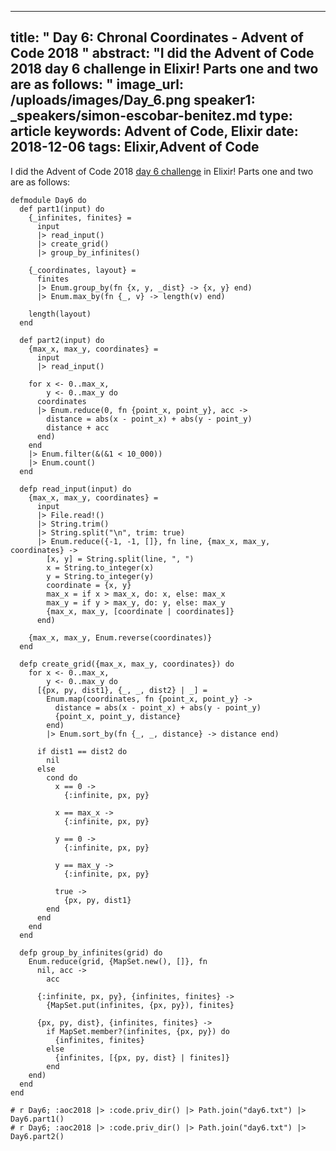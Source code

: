 
---
title: " Day 6: Chronal Coordinates - Advent of Code 2018
"
abstract: "I did the Advent of Code 2018 day 6 challenge in Elixir! Parts one and two are as follows:
"
image_url: /uploads/images/Day_6.png
speaker1: _speakers/simon-escobar-benitez.md
type: article
keywords: Advent of Code, Elixir
date: 2018-12-06
tags: Elixir,Advent of Code
---
I did the Advent of Code 2018&nbsp;<a href="https://adventofcode.com/2018/day/6">day 6 challenge</a>&nbsp;in Elixir! Parts one and two are as follows:

<pre>
<code class="language-elixir">defmodule Day6 do
  def part1(input) do
    {_infinites, finites} =
      input
      |&gt; read_input()
      |&gt; create_grid()
      |&gt; group_by_infinites()

    {_coordinates, layout} =
      finites
      |&gt; Enum.group_by(fn {x, y, _dist} -&gt; {x, y} end)
      |&gt; Enum.max_by(fn {_, v} -&gt; length(v) end)

    length(layout)
  end

  def part2(input) do
    {max_x, max_y, coordinates} =
      input
      |&gt; read_input()

    for x &lt;- 0..max_x,
        y &lt;- 0..max_y do
      coordinates
      |&gt; Enum.reduce(0, fn {point_x, point_y}, acc -&gt;
        distance = abs(x - point_x) + abs(y - point_y)
        distance + acc
      end)
    end
    |&gt; Enum.filter(&amp;(&amp;1 &lt; 10_000))
    |&gt; Enum.count()
  end

  defp read_input(input) do
    {max_x, max_y, coordinates} =
      input
      |&gt; File.read!()
      |&gt; String.trim()
      |&gt; String.split("\n", trim: true)
      |&gt; Enum.reduce({-1, -1, []}, fn line, {max_x, max_y, coordinates} -&gt;
        [x, y] = String.split(line, ", ")
        x = String.to_integer(x)
        y = String.to_integer(y)
        coordinate = {x, y}
        max_x = if x &gt; max_x, do: x, else: max_x
        max_y = if y &gt; max_y, do: y, else: max_y
        {max_x, max_y, [coordinate | coordinates]}
      end)

    {max_x, max_y, Enum.reverse(coordinates)}
  end

  defp create_grid({max_x, max_y, coordinates}) do
    for x &lt;- 0..max_x,
        y &lt;- 0..max_y do
      [{px, py, dist1}, {_, _, dist2} | _] =
        Enum.map(coordinates, fn {point_x, point_y} -&gt;
          distance = abs(x - point_x) + abs(y - point_y)
          {point_x, point_y, distance}
        end)
        |&gt; Enum.sort_by(fn {_, _, distance} -&gt; distance end)

      if dist1 == dist2 do
        nil
      else
        cond do
          x == 0 -&gt;
            {:infinite, px, py}

          x == max_x -&gt;
            {:infinite, px, py}

          y == 0 -&gt;
            {:infinite, px, py}

          y == max_y -&gt;
            {:infinite, px, py}

          true -&gt;
            {px, py, dist1}
        end
      end
    end
  end

  defp group_by_infinites(grid) do
    Enum.reduce(grid, {MapSet.new(), []}, fn
      nil, acc -&gt;
        acc

      {:infinite, px, py}, {infinites, finites} -&gt;
        {MapSet.put(infinites, {px, py}), finites}

      {px, py, dist}, {infinites, finites} -&gt;
        if MapSet.member?(infinites, {px, py}) do
          {infinites, finites}
        else
          {infinites, [{px, py, dist} | finites]}
        end
    end)
  end
end

# r Day6; :aoc2018 |&gt; :code.priv_dir() |&gt; Path.join("day6.txt") |&gt; Day6.part1()
# r Day6; :aoc2018 |&gt; :code.priv_dir() |&gt; Path.join("day6.txt") |&gt; Day6.part2()
 </code></pre>

&nbsp;
